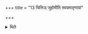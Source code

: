 +++
title = "13 चित्तिञ् जुहोमीति स्वयमातृणायां"

+++

<details><summary>थिते</summary>

चित्तिं जुहोमीति स्वयमातृणायां हुत्वा व्यनिति १३
</details>
